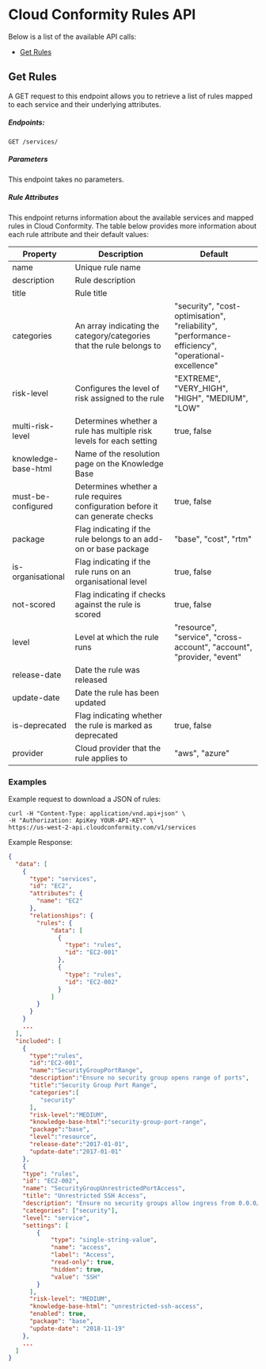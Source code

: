 # Cloud Conformity Rules API

Below is a list of the available API calls:

- [Get Rules](#get-rules)

## Get Rules
A GET request to this endpoint allows you to retrieve a list of rules mapped to each service and their underlying attributes.

##### Endpoints:

`GET /services/`

##### Parameters
This endpoint takes no parameters.

##### Rule Attributes
This endpoint returns information about the available services and mapped rules in Cloud Conformity. The table below provides more information about each rule attribute and their default values:

| Property | Description | Default |
| ------------- | ------------- | ------------- |
| name | Unique rule name |   |
| description | Rule description |   |
| title | Rule title |   |
| categories | An array indicating the category/categories that the rule belongs to | "security", "cost-optimisation", "reliability", "performance-efficiency", "operational-excellence" |
| risk-level | Configures the level of risk assigned to the rule  | "EXTREME", "VERY_HIGH", "HIGH", "MEDIUM", "LOW" |
| multi-risk-level | Determines whether a rule has multiple risk levels for each setting | true, false |
| knowledge-base-html | Name of the resolution page on the Knowledge Base |   |
| must-be-configured | Determines whether a rule requires configuration before it can generate checks | true, false |
| package | Flag indicating if the rule belongs to an add-on or base package | "base", "cost", "rtm" |
| is-organisational | Flag indicating if the rule runs on an organisational level | true, false |
| not-scored | Flag indicating if checks against the rule is scored | true, false |
| level | Level at which the rule runs | "resource", "service", "cross-account", "account", "provider, "event" |
| release-date | Date the rule was released |   |
| update-date | Date the rule has been updated |   |
| is-deprecated | Flag indicating whether the rule is marked as deprecated | true, false |
| provider | Cloud provider that the rule applies to | "aws", "azure" | 

### Examples
Example request to download a JSON of rules:

```
curl -H "Content-Type: application/vnd.api+json" \
-H "Authorization: ApiKey YOUR-API-KEY" \
https://us-west-2-api.cloudconformity.com/v1/services
```
Example Response:
```json
{
  "data": [
    {
      "type": "services",
      "id": "EC2",
      "attributes": {
        "name": "EC2"
      },
      "relationships": {
        "rules": {
            "data": [
              {
                "type": "rules",
                "id": "EC2-001"
              },
              {
                "type": "rules",
                "id": "EC2-002"
              }
            ]
        }
      }
    }
    ...
  ],    
  "included": [
    {
      "type":"rules",
      "id":"EC2-001",
      "name":"SecurityGroupPortRange",
      "description":"Ensure no security group opens range of ports",
      "title":"Security Group Port Range",
      "categories":[
         "security"
      ],
      "risk-level":"MEDIUM",
      "knowledge-base-html":"security-group-port-range",
      "package":"base",
      "level":"resource",
      "release-date":"2017-01-01",
      "update-date":"2017-01-01"
    },
    {
    "type": "rules",
    "id": "EC2-002",
    "name": "SecurityGroupUnrestrictedPortAccess",
    "title": "Unrestricted SSH Access",
    "description": "Ensure no security groups allow ingress from 0.0.0/0 to port 22",
    "categories": ["security"],
    "level": "service",
    "settings": [
        {
            "type": "single-string-value",
            "name": "access",
            "label": "Access",
            "read-only": true,
            "hidden": true,
            "value": "SSH"
        }
      ],
      "risk-level": "MEDIUM",
      "knowledge-base-html": "unrestricted-ssh-access",
      "enabled": true,
      "package": "base",
      "update-date": "2018-11-19"
    },
    ...
  ]
}
```
